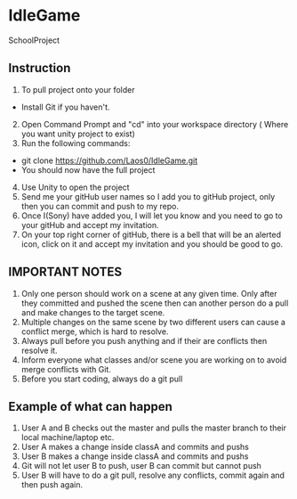 # IdleGame
SchoolProject

## Instruction 

1) To pull project onto your folder
- Install Git if you haven't.
2) Open Command Prompt and "cd" into your workspace directory ( Where you want unity project to exist)
3) Run the following commands:
- git clone https://github.com/Laos0/IdleGame.git
- You should now have the full project
4) Use Unity to open the project
5) Send me your gitHub user names so I add you to gitHub project, only then you can commit and push to my repo.
6) Once I(Sony) have added you, I will let you know and you need to go to your gitHub and accept my invitation.
7) On your top right corner of gitHub, there is a bell that will be an alerted icon, click on it and accept my invitation and you should be good to go.


## IMPORTANT NOTES

1) Only one person should work on a scene at any given time.  Only after they committed and pushed the scene then can another person do a pull and make changes to the target scene.
2) Multiple changes on the same scene by two different users can cause a conflict merge, which is hard to resolve.
3) Always pull before you push anything and if their are conflicts then resolve it.
4) Inform everyone what classes and/or scene you are working on to avoid merge conflicts with Git.
5) Before you start coding, always do a git pull

## Example of what can happen
1) User A and B checks out the master and pulls the master branch to their local machine/laptop etc.
2) User A makes a change inside classA and commits and pushs
3) User B makes a change inside classA and commits and pushs
4) Git will not let user B to push, user B can commit but cannot push
5) User B will have to do a git pull, resolve any conflicts, commit again and then push again.



